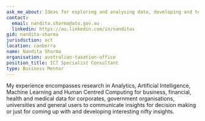 ```yaml
---
ask_me_about: Ideas for exploring and analysing data, developing and telling a data story, visualising data
contact:
  email: nandita.sharma@ato.gov.au
  linkedin: https://au.linkedin.com/in/nanditas
gid: nandita-sharma
jurisdiction: act
location: canberra
name: Nandita Sharma
organisation: australian-taxation-office
position_title: ICT Specialist Consultant
type: Business Mentor
---
```


My experience encompasses research in Analytics, Artificial Intelligence, Machine Learning and Human Centred Computing for business, financial, health and medical data for corporates, government organisations, universities and general users to communicate insights for decision making or just for coming up with and developing interesting nifty insights.